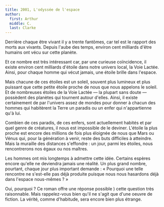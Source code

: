 ```yaml
---
title: 2001, L'odyssée de l'espace
author:
  first: Arthur
  middle: C.
  last: Clarke
---
```

Derrière chaque être vivant il y a trente fantômes, car tel est le rapport des morts aux vivants. Depuis l'aube des temps, environ cent milliards d'être humains ont vécu sur cette planète.

Et ce nombre est très intéressant car, par une curieuse coïncidence, il existe environ cent milliards d'étoile dans notre univers local, la Voie Lactée. Ainsi, pour chaque homme qui vécut jamais, une étoile brille dans l'espace.

Mais chacune de ces étoiles est un soleil, souvent plus lumineux et plus puissant que cette petite étoile proche de nous que
nous appelons le soleil. Et de nombreuses étoiles de la Voie Lactée — la plupart sans doute — possèdent des planètes qui tournent autour d'elles. Ainsi, il existe certainement de par l'univers assez de mondes pour donner à chacun des hommes qui habitèrent la Terre un paradis ou un enfer qui n'appartienne qu'à lui.

Combien de ces paradis, de ces enfers, sont actuellement habités et par quel genre de créatures, il nous est impossible de le deviner. L'étoile la plus proche est encore des millions de fois plus éloignée de nous que Mars ou Vénus qui, pour la génération à venir, reste des buts difficiles à atteindre. Mais la muraille des distances s'effondre : un jour, parmi les étoiles, nous rencontrerons nos égaux ou nos maîtres.

Les hommes ont mis longtemps à admettre cette idée. Certains espères encore qu'elle ne deviendra jamais une réalité. Un plus grand nombre, pourtant, chaque jour plus important demande : « Pourquoi une telle rencontre ne s'est-elle pas déjà produite puisque nous nous hasardons déjà dans l'espace nous-mêmes ? »

Oui, pourquoi ? Ce roman offre une réponse possible ) cette question très raisonnable. Mais rappelez-vous bien qu'il ne s'agit que d'une oeuvre de fiction. La vérité, comme d'habitude, sera encore bien plus étrange.
